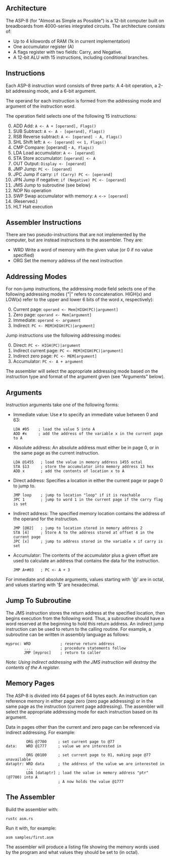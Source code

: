 Architecture
------------
The ASP-8 (for "Almost as Simple as Possible") is a 12-bit computer built on
breadboards from 4000-series integrated circuits. The architecture consists of:

* Up to 4 kilowords of RAM (1k in current implementation)
* One accumulator register (A)
* A flags register with two fields: Carry, and Negative.
* A 12-bit ALU with 15 instructions, including conditional branches.

Instructions
------------
Each ASP-8 instruction word consists of three parts:
    A 4-bit operation,
    a 2-bit addressing mode,
and a 6-bit argument.

The operand for each instruction is formed from the addressing mode and
argument of the instruction word.

The operation field selects one of the following 15 instructions:

0.  ADD
    Add: `A <- A + [operand], Flags()`
1.  SUB
    Subtract: `A <- A - [operand], Flags()`
2.  RSB
    Reverse subtract: `A <- [operand] - A, Flags()`
3.  SHL
    Shift left: `A <- [operand] << 1, Flags()`
4.  CMP
    Compare: [operand] - `A, Flags()`
5.  LDA
    Load accumulator: `A <- [operand]`
6.  STA
    Store accumulator: `[operand] <- A`
7.  OUT
    Output: `Display <- [operand]`
8.  JMP
    Jump: `PC <- [operand]`
9.  JPC
    Jump if carry: `if (Carry) PC <- [operand]`
10. JPN
    Jump if negative: `if (Negative) PC <- [operand]`
11. JMS
    Jump to subroutine (see below)
12. NOP
    No operation
13. SWP
    Swap accumulator with memory: `A <-> [operand]`
14. (Reserved.)
15. HLT
    Halt execution

Assembler Instructions
----------------------
There are two pseudo-instructions that are not implemented by the computer,
but are instead instructions to the assembler. They are:

* WRD
    Write a word of memory with the given value (or 0 if no value specified)
* ORG
    Set the memory address of the next instruction

Addressing Modes
----------------
For non-jump instructions, the addressing mode field selects one of the
following addressing modes ("|" refers to concatenation. HIGH(x) and LOW(x)
refer to the upper and lower 6 bits of the word x, respectively):

0. Current page:
    `operand <- Mem[HIGH(PC)|argument]`
1. Zero page:
    `operand <- Mem[argument]`
2. Immediate:
    `operand <- argument`
3. Indirect:
    `PC <- MEM[HIGH(PC)|argument]`

Jump instructions use the following addressing modes:

0. Direct:
    `PC <- HIGH(PC)|argument`
1. Indirect current page:
    `PC <- MEM[HIGH(PC)|argument]`
2. Indirect zero page:
    `PC <- MEM[argument]`
3. Accumulator:
    `PC <- A + argument`

The assembler will select the appropriate addressing mode based on the
instruction type and format of the argument given (see "Arguments" below).

Arguments
---------
Instruction arguments take one of the following forms:
* Immediate value:
    Use `#` to specify an immediate value between 0 and 63:
    ```
    LDA #05    ; load the value 5 into A
    ADD #x     ; add the address of the variable x in the current page to A 
    ```
* Absolute address:
    An absolute address must either be in page 0, or in the same page as the
    current instruction.
    ```
    LDA @1455   ; load the value in memory address 1455 octal
    STA $13     ; store the accumulator into memory address 13 hex
    ADD x       ; add the contents of location x to A
    ```
* Direct address:
    Specifies a location in either the current page or page 0 to jump to.
    ```
    JMP loop    ; jump to location "loop" if it is reachable
    JPC 1       ; jump to word 1 in the current page if the carry flag is set
    ```
* Indirect address:
    The specified memory location contains the address of the operand for the
    instruction.
    ```
    JMP [@02]   ; jump to location stored in memory address 2
    STA [4]     ; Store A to the address stored at offset 4 in the current page
    JPC [x]     ; jump to address stored in the variable x if carry is set
    ```
* Accumulator:
    The contents of the accumulator plus a given offset are used to calculate an
    address that contains the data for the instruction.
    ```
    JMP A+#03   ; PC <- A + 3
    ```

For immediate and absolute arguments, values starting with '@' are in octal,
and values starting with '$' are hexadecimal.

Jump To Subroutine
------------------
The JMS instruction stores the return address at the specified location,
then begins execution from the following word. Thus, a subroutine should
have a word reserved at the beginning to hold this return address. An
indirect jump instruction can be used to return to the calling routine.
For example, a subroutine can be written in assembly language as follows:

    myproc: WRD             ; reserve return address
            ...             ; procedure statements follow
            JMP [myproc]    ; return to caller

*Note: Using indirect addressing with the JMS instruction will destroy the
contents of the A register.*

Memory Pages
------------
The ASP-8 is divided into 64 pages of 64 bytes each. An instruction can
reference memory in either page zero (zero page addressing) or in the same
page as the instruction (current page addressing). The assembler will select
the appropriate addressing mode for each instruction based on its argument.

Data in pages other than the current and zero page can be referenced via
indirect addressing. For example:

             ORG @7700     ; set current page to @77
    data:    WRD @1777     ; value we are interested in

             ORG @0100     ; set current page to 01, making page @77 unavailable
    dataptr: WRD data      ; the address of the value we are interested in
             ...
             LDA [dataptr] ; load the value in memory address "ptr" (@7700) into A
                           ; A now holds the value @1777

The Assembler
------------
Build the assembler with:

    rustc asm.rs

Run it with, for example:

    asm samples/first.asm

The assembler will produce a listing file showing the memory words used by the
program and what values they should be set to (in octal).
